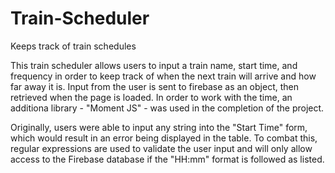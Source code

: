 # Train-Scheduler
Keeps track of train schedules

This train scheduler allows users to input a train name, start time, and frequency in order to keep track of when the next train will arrive and how far away it is. Input from the user is sent to firebase as an object, then retrieved when the page is loaded. In order to work with the time, an additiona library - "Moment JS" - was used in the completion of the project.

Originally, users were able to input any string into the "Start Time" form, which would result in an error being displayed in the table. To combat this, regular expressions are used to validate the user input and will only allow access to the Firebase database if the "HH:mm" format is followed as listed. 
